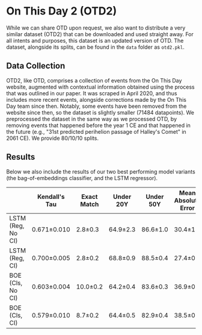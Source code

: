 # On This Day 2 (OTD2)

While we can share OTD upon request, we also want to distribute a very similar dataset (OTD2) that
can be downloaded and used straight away.
For all intents and purposes, this dataset is an updated version of OTD.
The dataset, alongside its splits, can be found in the `data` folder as `otd2.pkl`.

## Data Collection
OTD2, like OTD, comprises a collection of events from the On This Day website, augmented with contextual information
obtained using the process that was outlined in our paper.
It was scraped in April 2020, and thus includes more recent events, alongside corrections made by the On This Day team
since then.
Notably, some events have been removed from the website since then, so the dataset is slightly smaller (71484 datapoints).
We preprocessed the dataset in the same way as we processed OTD, by removing events that happened before the year 1 CE and
that happened in the future (e.g., "31st predicted perihelion passage of Halley's Comet" in 2061 CE).
We provide 80/10/10 splits.

## Results
Below we also include the results of our two best performing model variants
(the bag-of-embeddings classifier, and the LSTM regressor).


|                   | Kendall's Tau | Exact Match | Under 20Y | Under 50Y | Mean Absolute Error |
|-------------------|---------------|-------------|-----------|-----------|---------------------|
| LSTM (Reg, No CI) | 0.671±0.010   | 2.8±0.3     | 64.9±2.3  | 86.6±1.0  | 30.4±1.3            |
| LSTM (Reg, CI)    | 0.700±0.005   | 2.8±0.2     | 68.8±0.9  | 88.5±0.4  | 27.4±0.8            |
| BOE (Cls, No CI)  | 0.603±0.004   | 10.0±0.2    | 64.2±0.4  | 83.6±0.3  | 36.9±0.7            |
| BOE (Cls, CI)     | 0.579±0.010   | 8.7±0.2     | 64.4±0.5  | 82.9±0.4  | 38.5±0.6            |